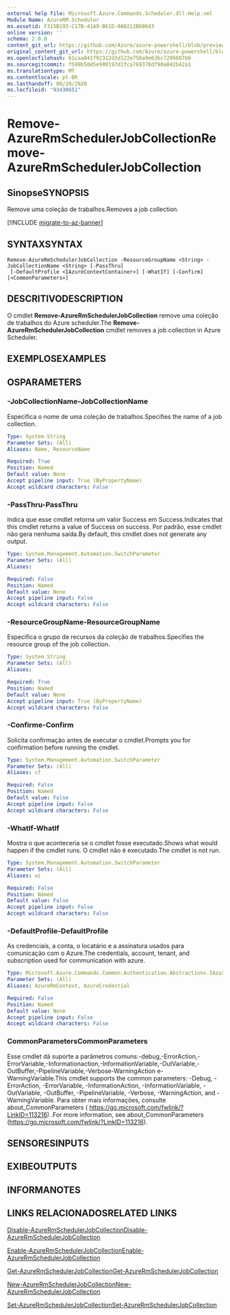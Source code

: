 ```yaml
---
external help file: Microsoft.Azure.Commands.Scheduler.dll-Help.xml
Module Name: AzureRM.Scheduler
ms.assetid: F315B193-C17B-41A9-B61D-0A0212B6B643
online version: ''
schema: 2.0.0
content_git_url: https://github.com/Azure/azure-powershell/blob/preview/src/ResourceManager/Scheduler/Commands.Scheduler/help/Remove-AzureRmSchedulerJobCollection.md
original_content_git_url: https://github.com/Azure/azure-powershell/blob/preview/src/ResourceManager/Scheduler/Commands.Scheduler/help/Remove-AzureRmSchedulerJobCollection.md
ms.openlocfilehash: b1caa041f92312d3d122e758a9e63bc7299887b6
ms.sourcegitcommit: f599b50d5e980197d1fca769378df90a842b42a1
ms.translationtype: MT
ms.contentlocale: pt-BR
ms.lasthandoff: 08/20/2020
ms.locfileid: "93430651"
---
```

# <span data-ttu-id="941a7-101">Remove-AzureRmSchedulerJobCollection</span><span class="sxs-lookup"><span data-stu-id="941a7-101">Remove-AzureRmSchedulerJobCollection</span></span>

## <span data-ttu-id="941a7-102">Sinopse</span><span class="sxs-lookup"><span data-stu-id="941a7-102">SYNOPSIS</span></span>
<span data-ttu-id="941a7-103">Remove uma coleção de trabalhos.</span><span class="sxs-lookup"><span data-stu-id="941a7-103">Removes a job collection.</span></span>

[!INCLUDE [migrate-to-az-banner](../../includes/migrate-to-az-banner.md)]

## <span data-ttu-id="941a7-104">SYNTAX</span><span class="sxs-lookup"><span data-stu-id="941a7-104">SYNTAX</span></span>

```
Remove-AzureRmSchedulerJobCollection -ResourceGroupName <String> -JobCollectionName <String> [-PassThru]
 [-DefaultProfile <IAzureContextContainer>] [-WhatIf] [-Confirm] [<CommonParameters>]
```

## <span data-ttu-id="941a7-105">DESCRITIVO</span><span class="sxs-lookup"><span data-stu-id="941a7-105">DESCRIPTION</span></span>
<span data-ttu-id="941a7-106">O cmdlet **Remove-AzureRmSchedulerJobCollection** remove uma coleção de trabalhos do Azure scheduler.</span><span class="sxs-lookup"><span data-stu-id="941a7-106">The **Remove-AzureRmSchedulerJobCollection** cmdlet removes a job collection in Azure Scheduler.</span></span>

## <span data-ttu-id="941a7-107">EXEMPLOS</span><span class="sxs-lookup"><span data-stu-id="941a7-107">EXAMPLES</span></span>

## <span data-ttu-id="941a7-108">OS</span><span class="sxs-lookup"><span data-stu-id="941a7-108">PARAMETERS</span></span>

### <span data-ttu-id="941a7-109">-JobCollectionName</span><span class="sxs-lookup"><span data-stu-id="941a7-109">-JobCollectionName</span></span>
<span data-ttu-id="941a7-110">Especifica o nome de uma coleção de trabalhos.</span><span class="sxs-lookup"><span data-stu-id="941a7-110">Specifies the name of a job collection.</span></span>

```yaml
Type: System.String
Parameter Sets: (All)
Aliases: Name, ResourceName

Required: True
Position: Named
Default value: None
Accept pipeline input: True (ByPropertyName)
Accept wildcard characters: False
```

### <span data-ttu-id="941a7-111">-PassThru</span><span class="sxs-lookup"><span data-stu-id="941a7-111">-PassThru</span></span>
<span data-ttu-id="941a7-112">Indica que esse cmdlet retorna um valor Success em Success.</span><span class="sxs-lookup"><span data-stu-id="941a7-112">Indicates that this cmdlet returns a value of Success on success.</span></span>
<span data-ttu-id="941a7-113">Por padrão, esse cmdlet não gera nenhuma saída.</span><span class="sxs-lookup"><span data-stu-id="941a7-113">By default, this cmdlet does not generate any output.</span></span>

```yaml
Type: System.Management.Automation.SwitchParameter
Parameter Sets: (All)
Aliases: 

Required: False
Position: Named
Default value: None
Accept pipeline input: False
Accept wildcard characters: False
```

### <span data-ttu-id="941a7-114">-ResourceGroupName</span><span class="sxs-lookup"><span data-stu-id="941a7-114">-ResourceGroupName</span></span>
<span data-ttu-id="941a7-115">Especifica o grupo de recursos da coleção de trabalhos.</span><span class="sxs-lookup"><span data-stu-id="941a7-115">Specifies the resource group of the job collection.</span></span>

```yaml
Type: System.String
Parameter Sets: (All)
Aliases: 

Required: True
Position: Named
Default value: None
Accept pipeline input: True (ByPropertyName)
Accept wildcard characters: False
```

### <span data-ttu-id="941a7-116">-Confirme</span><span class="sxs-lookup"><span data-stu-id="941a7-116">-Confirm</span></span>
<span data-ttu-id="941a7-117">Solicita confirmação antes de executar o cmdlet.</span><span class="sxs-lookup"><span data-stu-id="941a7-117">Prompts you for confirmation before running the cmdlet.</span></span>

```yaml
Type: System.Management.Automation.SwitchParameter
Parameter Sets: (All)
Aliases: cf

Required: False
Position: Named
Default value: False
Accept pipeline input: False
Accept wildcard characters: False
```

### <span data-ttu-id="941a7-118">-WhatIf</span><span class="sxs-lookup"><span data-stu-id="941a7-118">-WhatIf</span></span>
<span data-ttu-id="941a7-119">Mostra o que aconteceria se o cmdlet fosse executado.</span><span class="sxs-lookup"><span data-stu-id="941a7-119">Shows what would happen if the cmdlet runs.</span></span>
<span data-ttu-id="941a7-120">O cmdlet não é executado.</span><span class="sxs-lookup"><span data-stu-id="941a7-120">The cmdlet is not run.</span></span>

```yaml
Type: System.Management.Automation.SwitchParameter
Parameter Sets: (All)
Aliases: wi

Required: False
Position: Named
Default value: False
Accept pipeline input: False
Accept wildcard characters: False
```

### <span data-ttu-id="941a7-121">-DefaultProfile</span><span class="sxs-lookup"><span data-stu-id="941a7-121">-DefaultProfile</span></span>
<span data-ttu-id="941a7-122">As credenciais, a conta, o locatário e a assinatura usados para comunicação com o Azure.</span><span class="sxs-lookup"><span data-stu-id="941a7-122">The credentials, account, tenant, and subscription used for communication with azure.</span></span>

```yaml
Type: Microsoft.Azure.Commands.Common.Authentication.Abstractions.IAzureContextContainer
Parameter Sets: (All)
Aliases: AzureRmContext, AzureCredential

Required: False
Position: Named
Default value: None
Accept pipeline input: False
Accept wildcard characters: False
```

### <span data-ttu-id="941a7-123">CommonParameters</span><span class="sxs-lookup"><span data-stu-id="941a7-123">CommonParameters</span></span>
<span data-ttu-id="941a7-124">Esse cmdlet dá suporte a parâmetros comuns:-debug,-ErrorAction,-ErrorVariable,-Informationaction,-InformationVariable,-OutVariable,-OutBuffer,-PipelineVariable,-Verbose-WarningAction e-WarningVariable.</span><span class="sxs-lookup"><span data-stu-id="941a7-124">This cmdlet supports the common parameters: -Debug, -ErrorAction, -ErrorVariable, -InformationAction, -InformationVariable, -OutVariable, -OutBuffer, -PipelineVariable, -Verbose, -WarningAction, and -WarningVariable.</span></span> <span data-ttu-id="941a7-125">Para obter mais informações, consulte about_CommonParameters ( https://go.microsoft.com/fwlink/?LinkID=113216) .</span><span class="sxs-lookup"><span data-stu-id="941a7-125">For more information, see about_CommonParameters (https://go.microsoft.com/fwlink/?LinkID=113216).</span></span>

## <span data-ttu-id="941a7-126">SENSORES</span><span class="sxs-lookup"><span data-stu-id="941a7-126">INPUTS</span></span>

## <span data-ttu-id="941a7-127">EXIBE</span><span class="sxs-lookup"><span data-stu-id="941a7-127">OUTPUTS</span></span>

## <span data-ttu-id="941a7-128">INFORMA</span><span class="sxs-lookup"><span data-stu-id="941a7-128">NOTES</span></span>

## <span data-ttu-id="941a7-129">LINKS RELACIONADOS</span><span class="sxs-lookup"><span data-stu-id="941a7-129">RELATED LINKS</span></span>

[<span data-ttu-id="941a7-130">Disable-AzureRmSchedulerJobCollection</span><span class="sxs-lookup"><span data-stu-id="941a7-130">Disable-AzureRmSchedulerJobCollection</span></span>](./Disable-AzureRmSchedulerJobCollection.md)

[<span data-ttu-id="941a7-131">Enable-AzureRmSchedulerJobCollection</span><span class="sxs-lookup"><span data-stu-id="941a7-131">Enable-AzureRmSchedulerJobCollection</span></span>](./Enable-AzureRmSchedulerJobCollection.md)

[<span data-ttu-id="941a7-132">Get-AzureRmSchedulerJobCollection</span><span class="sxs-lookup"><span data-stu-id="941a7-132">Get-AzureRmSchedulerJobCollection</span></span>](./Get-AzureRmSchedulerJobCollection.md)

[<span data-ttu-id="941a7-133">New-AzureRmSchedulerJobCollection</span><span class="sxs-lookup"><span data-stu-id="941a7-133">New-AzureRmSchedulerJobCollection</span></span>](./New-AzureRmSchedulerJobCollection.md)

[<span data-ttu-id="941a7-134">Set-AzureRmSchedulerJobCollection</span><span class="sxs-lookup"><span data-stu-id="941a7-134">Set-AzureRmSchedulerJobCollection</span></span>](./Set-AzureRmSchedulerJobCollection.md)


